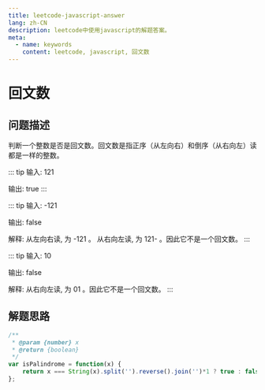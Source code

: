 ```yaml
---
title: leetcode-javascript-answer
lang: zh-CN
description: leetcode中使用javascript的解题答案。
meta:
  - name: keywords
    content: leetcode, javascript, 回文数
---
```


# 回文数 #

## 问题描述 ##

判断一个整数是否是回文数。回文数是指正序（从左向右）和倒序（从右向左）读都是一样的整数。

::: tip
输入: 121

输出: true
:::

::: tip
输入: -121

输出: false

解释: 从左向右读, 为 -121 。 从右向左读, 为 121- 。因此它不是一个回文数。
:::

::: tip
输入: 10

输出: false

解释: 从右向左读, 为 01 。因此它不是一个回文数。
:::

## 解题思路 ##

``` javascript
/**
 * @param {number} x
 * @return {boolean}
 */
var isPalindrome = function(x) {
    return x === String(x).split('').reverse().join('')*1 ? true : false
};
```